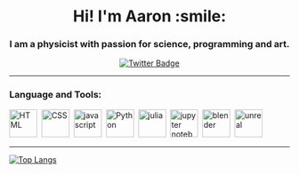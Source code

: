<div id="header" align="center">
    <h1>Hi! I'm Aaron :smile:</h1>
    <h3>I am a physicist with passion for science, programming and art.</h3>
</div>

<div id="badges" align="center">
    <a href="https://twitter.com/iaaron_xyz">
        <img src="https://img.shields.io/twitter/url?label=My%20Twitter&style=social&url=https%3A%2F%2Ftwitter.com%2Fiaaron_xyz" alt="Twitter Badge">
    </a>
</div>

---

<div align="left">
    <h3>Language and Tools: </h3>
    <div>
        <img src="https://cdn.jsdelivr.net/gh/devicons/devicon/icons/html5/html5-original-wordmark.svg" title="HTML5" alt="HTML" width="50" height="50"/>&nbsp;
        <img src="https://cdn.jsdelivr.net/gh/devicons/devicon/icons/css3/css3-original-wordmark.svg" title="CSS3" alt="CSS" width="50" height="50"/>&nbsp;
        <img src="https://cdn.jsdelivr.net/gh/devicons/devicon/icons/javascript/javascript-original.svg" title="JavaScript" alt="javascript" width="50" height="50"/>&nbsp;
        <img src="https://cdn.jsdelivr.net/gh/devicons/devicon/icons/python/python-original-wordmark.svg" title="Python 3" alt="Python" width="50" height="50"/>&nbsp;
        <img src="https://cdn.jsdelivr.net/gh/devicons/devicon/icons/julia/julia-original-wordmark.svg" title="julia" alt="julia" width="50" height="50"/>&nbsp;
        <img src="https://cdn.jsdelivr.net/gh/devicons/devicon/icons/jupyter/jupyter-original-wordmark.svg" title="jupyter notebooks" alt="jupyter notebooks" width="50" height="50"/>&nbsp;
        <img src="https://cdn.jsdelivr.net/gh/devicons/devicon/icons/blender/blender-original.svg" title="Blender" alt="blender" width="50" height="50"/>&nbsp;
        <img src="https://cdn.jsdelivr.net/gh/devicons/devicon/icons/unrealengine/unrealengine-original.svg" title="Ureal Engine" alt="unreal" width="50" height="50"/>&nbsp;
    </div>
</div>

---

[![Top Langs](https://github-readme-stats.vercel.app/api/top-langs/?username=iaaron-xyz&layout=compact&langs_count=8)](https://github.com/iaaron-xyz/github-readme-stats)
